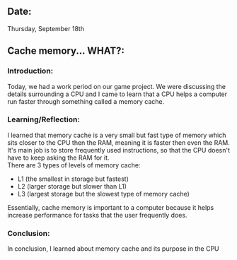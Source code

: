 ## Date:
Thursday, September 18th

## Cache memory... WHAT?:

### Introduction:
Today, we had a work period on our game project. We were discussing the details surrounding a CPU and I came to learn that a CPU helps a computer run faster through something called a memory cache.

### Learning/Reflection:
I learned that memory cache is a very small but fast type of memory which sits closer to the CPU then the RAM, meaning it is faster then even the RAM. It's main job is to store frequently used instructions, so that the CPU doesn't have to keep asking the RAM for it.
<br>
There are 3 types of levels of memory cache:
- L1 (the smallest in storage but fastest)
- L2 (larger storage but slower than L1)
- L3 (largest storage but the slowest type of memory cache)

Essentially, cache memory is important to a computer because it helps increase performance for tasks that the user frequently does. 

### Conclusion:
In conclusion, I learned about memory cache and its purpose in the CPU
